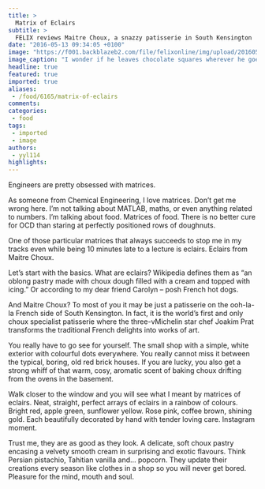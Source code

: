 ```yaml
---
title: >
  Matrix of Eclairs
subtitle: >
  FELIX reviews Maitre Choux, a snazzy patisserie in South Kensington
date: "2016-05-13 09:34:05 +0100"
image: "https://f001.backblazeb2.com/file/felixonline/img/upload/201605131133-felix-thumb_IMG_2809_1024.jpg"
image_caption: "I wonder if he leaves chocolate squares wherever he goes. "
headline: true
featured: true
imported: true
aliases:
 - /food/6165/matrix-of-eclairs
comments:
categories:
 - food
tags:
 - imported
 - image
authors:
 - yyl114
highlights:
---
```


Engineers are pretty obsessed with matrices.

As someone from Chemical Engineering, I love matrices. Don’t get me wrong here. I’m not talking about MATLAB, maths, or even anything related to numbers. I’m talking about food. Matrices of food. There is no better cure for OCD than staring at perfectly positioned rows of doughnuts.

One of those particular matrices that always succeeds to stop me in my tracks even while being 10 minutes late to a lecture is eclairs. Eclairs from Maitre Choux.

Let’s start with the basics. What are eclairs? Wikipedia defines them as “an oblong pastry made with choux dough filled with a cream and topped with icing.” Or according to my dear friend Carolyn – posh French hot dogs.

And Maitre Choux? To most of you it may be just a patisserie on the ooh-la-la French side of South Kensington. In fact, it is the world’s first and only choux specialist patisserie where the three-vMichelin star chef Joakim Prat transforms the traditional French delights into works of art.

You really have to go see for yourself. The small shop with a simple, white exterior with colourful dots everywhere. You really cannot miss it between the typical, boring, old red brick houses. If you are lucky, you also get a strong whiff of that warm, cosy, aromatic scent of baking choux drifting from the ovens in the basement.

Walk closer to the window and you will see what I meant by matrices of eclairs. Neat, straight, perfect arrays of eclairs in a rainbow of colours. Bright red, apple green, sunflower yellow. Rose pink, coffee brown, shining gold. Each beautifully decorated by hand with tender loving care. Instagram moment.

Trust me, they are as good as they look. A delicate, soft choux pastry encasing a velvety smooth cream in surprising and exotic flavours. Think Persian pistachio, Tahitian vanilla and… popcorn. They update their creations every season like clothes in a shop so you will never get bored. Pleasure for the mind, mouth and soul.
